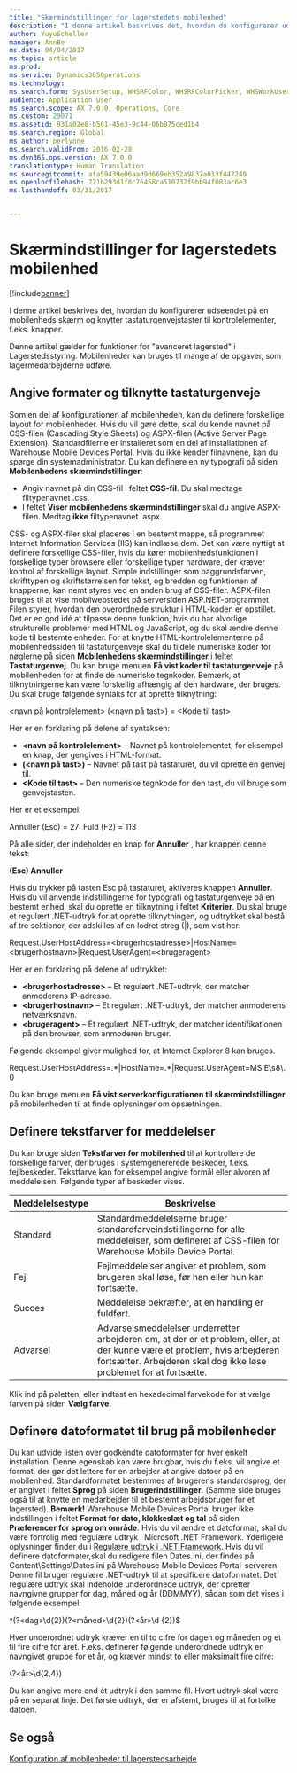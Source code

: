 ```yaml
---
title: "Skærmindstillinger for lagerstedets mobilenhed"
description: "I denne artikel beskrives det, hvordan du konfigurerer udseendet på en mobilenheds skærm og knytter tastaturgenvejstaster til kontrolelementer, f.eks. knapper."
author: YuyuScheller
manager: AnnBe
ms.date: 04/04/2017
ms.topic: article
ms.prod: 
ms.service: Dynamics365Operations
ms.technology: 
ms.search.form: SysUserSetup, WHSRFColor, WHSRFColorPicker, WHSWorkUserDisplaySettings
audience: Application User
ms.search.scope: AX 7.0.0, Operations, Core
ms.custom: 29071
ms.assetid: 931a02e8-b561-45e3-9c44-06b875ced1b4
ms.search.region: Global
ms.author: perlynne
ms.search.validFrom: 2016-02-28
ms.dyn365.ops.version: AX 7.0.0
translationtype: Human Translation
ms.sourcegitcommit: afa59439e06aad9d669eb352a9837a013f447249
ms.openlocfilehash: 721b293d1f8c76458ca510732f9bb94f003ac6e3
ms.lasthandoff: 03/31/2017


---
```


# <a name="warehouse-mobile-device-display-settings"></a>Skærmindstillinger for lagerstedets mobilenhed

[!include[banner](../includes/banner.md)]


I denne artikel beskrives det, hvordan du konfigurerer udseendet på en mobilenheds skærm og knytter tastaturgenvejstaster til kontrolelementer, f.eks. knapper. 

Denne artikel gælder for funktioner for "avanceret lagersted" i Lagerstedsstyring. Mobilenheder kan bruges til mange af de opgaver, som lagermedarbejderne udføre.

## <a name="specify-styles-and-map-keyboard-shortcuts"></a>Angive formater og tilknytte tastaturgenveje
Som en del af konfigurationen af mobilenheden, kan du definere forskellige layout for mobilenheder. Hvis du vil gøre dette, skal du kende navnet på CSS-filen (Cascading Style Sheets) og ASPX-filen (Active Server Page Extension). Standardfilerne er installeret som en del af installationen af Warehouse Mobile Devices Portal. Hvis du ikke kender filnavnene, kan du spørge din systemadministrator. Du kan definere en ny typografi på siden **Mobilenhedens skærmindstillinger**:

-    Angiv navnet på din CSS-fil i feltet **CSS-fil**. Du skal medtage filtypenavnet .css.
-   I feltet **Viser mobilenhedens skærmindstillinger** skal du angive ASPX-filen. Medtag **ikke** filtypenavnet .aspx.

CSS- og ASPX-filer skal placeres i en bestemt mappe, så programmet Internet Information Services (IIS) kan indlæse dem. Det kan være nyttigt at definere forskellige CSS-filer, hvis du kører mobilenhedsfunktionen i forskellige typer browsere eller forskellige typer hardware, der kræver kontrol af forskellige layout. Simple indstillinger som baggrundsfarven, skrifttypen og skriftstørrelsen for tekst, og bredden og funktionen af knapperne, kan nemt styres ved en anden brug af CSS-filer. ASPX-filen bruges til at vise mobilwebstedet på serversiden ASP.NET-programmet. Filen styrer, hvordan den overordnede struktur i HTML-koden er opstillet. Det er en god idé at tilpasse denne funktion, hvis du har alvorlige strukturelle problemer med HTML og JavaScript, og du skal ændre denne kode til bestemte enheder. For at knytte HTML-kontrolelementerne på mobilenhedssiden til tastaturgenveje skal du tildele numeriske koder for nøglerne på siden **Mobilenhedens skærmindstillinger** i feltet **Tastaturgenvej**. Du kan bruge menuen **Få vist koder til tastaturgenveje** på mobilenheden for at finde de numeriske tegnkoder. Bemærk, at tilknytningerne kan være forskellig afhængig af den hardware, der bruges. Du skal bruge følgende syntaks for at oprette tilknytning:

&lt;navn på kontrolelement&gt; (&lt;navn på tast&gt;) = &lt;Kode til tast&gt;

Her er en forklaring på delene af syntaksen:

-   **&lt;navn på kontrolelement&gt;** – Navnet på kontrolelementet, for eksempel en knap, der gengives i HTML-format.
-   **(&lt;navn på tast&gt;)** – Navnet på tast på tastaturet, du vil oprette en genvej til.
-   **&lt;Kode til tast&gt;** – Den numeriske tegnkode for den tast, du vil bruge som genvejstasten.

Her er et eksempel:

Annuller (Esc) = 27: Fuld (F2) = 113

På alle sider, der indeholder en knap for **Annuller** , har knappen denne tekst:

**(Esc) Annuller**

Hvis du trykker på tasten Esc på tastaturet, aktiveres knappen **Annuller**. Hvis du vil anvende indstillingerne for typografi og tastaturgenveje på en bestemt enhed, skal du oprette en tilknytning i feltet **Kriterier**. Du skal bruge et regulært .NET-udtryk for at oprette tilknytningen, og udtrykket skal bestå af tre sektioner, der adskilles af en lodret streg (|), som vist her:

Request.UserHostAddress=&lt;brugerhostadresse&gt;|HostName=&lt;brugerhostnavn&gt;|Request.UserAgent=&lt;brugeragent&gt;

Her er en forklaring på delene af udtrykket:

-   **&lt;brugerhostadresse&gt;** – Et regulært .NET-udtryk, der matcher anmoderens IP-adresse.
-   **&lt;brugerhostnavn&gt;** – Et regulært .NET-udtryk, der matcher anmoderens netværksnavn.
-   **&lt;brugeragent&gt;** – Et regulært .NET-udtryk, der matcher identifikationen på den browser, som anmoderen bruger.

Følgende eksempel giver mulighed for, at Internet Explorer 8 kan bruges.

Request.UserHostAddress=.\*|HostName=.\*|Request.UserAgent=MSIE\\s8\\.0

Du kan bruge menuen **Få vist serverkonfigurationen til skærmindstillinger** på mobilenheden til at finde oplysninger om opsætningen.

## <a name="define-text-colors-for-messages"></a>Definere tekstfarver for meddelelser
Du kan bruge siden **Tekstfarver for mobilenhed** til at kontrollere de forskellige farver, der bruges i systemgenererede beskeder, f.eks. fejlbeskeder. Tekstfarve kan for eksempel angive formål eller alvoren af meddelelsen. Følgende typer af beskeder vises.

| Meddelelsestype | Beskrivelse                                                                                                                                                                            |
|--------------|----------------------------------------------------------------------------------------------------------------------------------------------------------------------------------------|
| Standard      | Standardmeddelelserne bruger standardfarveindstillingerne for alle meddelelser, som defineret af CSS-filen for Warehouse Mobile Device Portal.                                                   |
| Fejl        | Fejlmeddelelser angiver et problem, som brugeren skal løse, før han eller hun kan fortsætte.                                                                                             |
| Succes      | Meddelelse bekræfter, at en handling er fuldført.                                                                                                                                |
| Advarsel      | Advarselsmeddelelser underretter arbejderen om, at der er et problem, eller, at der kunne være et problem, hvis arbejderen fortsætter. Arbejderen skal dog ikke løse problemet for at fortsætte. |

Klik ind på paletten, eller indtast en hexadecimal farvekode for at vælge farven på siden **Vælg farve**.

## <a name="define-the-date-format-to-use-on-mobile-devices"></a>Definere datoformatet til brug på mobilenheder
Du kan udvide listen over godkendte datoformater for hver enkelt installation. Denne egenskab kan være brugbar, hvis du f.eks. vil angive et format, der gør det lettere for en arbejder at angive datoer på en mobilenhed. Standardformatet bestemmes af brugerens standardsprog, der er angivet i feltet **Sprog** på siden **Brugerindstillinger**. (Samme side bruges også til at knytte en medarbejder til et bestemt arbejdsbruger for et lagersted). **Bemærk!** Warehouse Mobile Devices Portal bruger ikke indstillingen i feltet **Format for dato, klokkeslæt og tal** på siden **Præferencer for sprog om område**. Hvis du vil ændre et datoformat, skal du være fortrolig med regulære udtryk i Microsoft .NET Framework. Yderligere oplysninger finder du i [Regulære udtryk i .NET Framework](http://go.microsoft.com/fwlink/?LinkId=391260). Hvis du vil definere datoformater,skal du redigere filen Dates.ini, der findes på Content\\Settings\\Dates.ini på Warehouse Mobile Devices Portal-serveren. Denne fil bruger regulære .NET-udtryk til at specificere datoformatet. Det regulære udtryk skal indeholde underordnede udtryk, der opretter navngivne grupper for dag, måned og år (DDMMYY), sådan som det vises i følgende eksempel:

^(?&lt;dag&gt;\\d{2})(?&lt;måned&gt;\\d{2})(?&lt;år&gt;\\d {2})$

Hver underordnet udtryk kræver en til to cifre for dagen og måneden og et til fire cifre for året. F.eks. definerer følgende underordnede udtryk en navngivet gruppe for et år, og kræver mindst to eller maksimalt fire cifre:

(?&lt;år&gt;\\d{2,4})

Du kan angive mere end ét udtryk i den samme fil. Hvert udtryk skal være på en separat linje. Det første udtryk, der er afstemt, bruges til at fortolke datoen.

<a name="see-also"></a>Se også
--------

[Konfiguration af mobilenheder til lagerstedsarbejde](configure-mobile-devices-warehouse.md)




